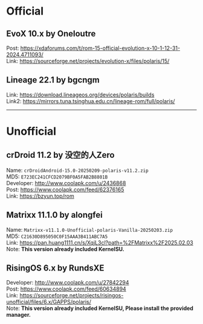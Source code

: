 # Official

## EvoX 10.x by Oneloutre
Post: https://xdaforums.com/t/rom-15-official-evolution-x-10-1-12-31-2024.4711093/  
Link: https://sourceforge.net/projects/evolution-x/files/polaris/15/  

## Lineage 22.1 by bgcngm
Link: https://download.lineageos.org/devices/polaris/builds  
Link2: https://mirrors.tuna.tsinghua.edu.cn/lineage-rom/full/polaris/  

--------------------------------

# Unofficial

## crDroid 11.2 by 没空的人Zero
Name: `crDroidAndroid-15.0-20250209-polaris-v11.2.zip`  
MD5: `E723EC241CFCD2079BF0A5FAB2B8801B`  
Developer: http://www.coolapk.com/u/2436868  
Post: https://www.coolapk.com/feed/62376165  
Link: https://bzyun.top/rom  

## Matrixx 11.1.0 by alongfei
Name: `Matrixx-v11.1.0-Unofficial-polaris-Vanilla-20250203.zip`  
MD5: `C21630D895050C0F15AAA3B411ABC7A5`  
Link: https://pan.huang1111.cn/s/XqjL3cl?path=%2FMatrixx%2F2025.02.03  
Note: **This version already included KernelSU.**  

## RisingOS 6.x by RundsXE
Developer: http://www.coolapk.com/u/27842294  
Post: https://www.coolapk.com/feed/60634894  
Link: https://sourceforge.net/projects/risingos-unofficial/files/6.x/GAPPS/polaris/  
Note: **This version already included KernelSU, Please install the provided manager.**  
